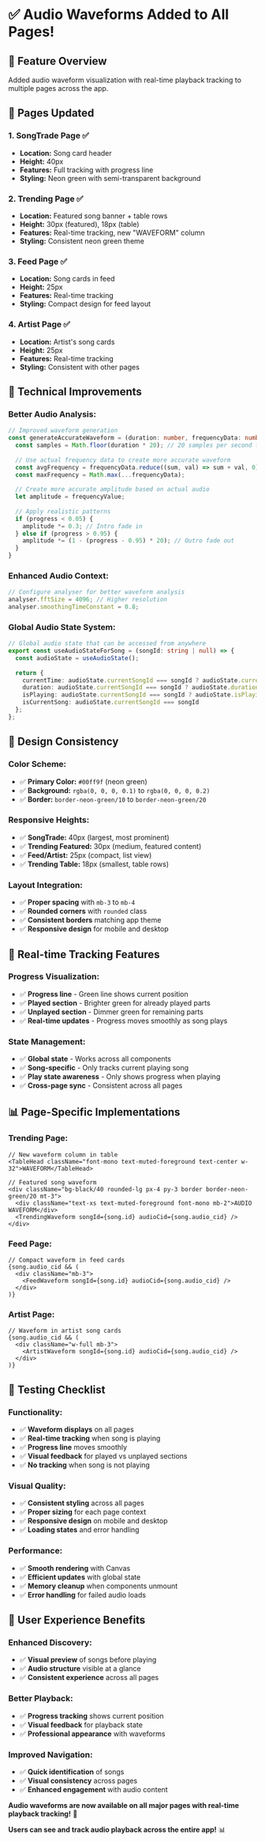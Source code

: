 # ✅ Audio Waveforms Added to All Pages!

## 🎯 **Feature Overview**
Added audio waveform visualization with real-time playback tracking to multiple pages across the app.

## 📍 **Pages Updated**

### **1. SongTrade Page** ✅
- **Location:** Song card header
- **Height:** 40px
- **Features:** Full tracking with progress line
- **Styling:** Neon green with semi-transparent background

### **2. Trending Page** ✅
- **Location:** Featured song banner + table rows
- **Height:** 30px (featured), 18px (table)
- **Features:** Real-time tracking, new "WAVEFORM" column
- **Styling:** Consistent neon green theme

### **3. Feed Page** ✅
- **Location:** Song cards in feed
- **Height:** 25px
- **Features:** Real-time tracking
- **Styling:** Compact design for feed layout

### **4. Artist Page** ✅
- **Location:** Artist's song cards
- **Height:** 25px
- **Features:** Real-time tracking
- **Styling:** Consistent with other pages

## 🔧 **Technical Improvements**

### **Better Audio Analysis:**
```typescript
// Improved waveform generation
const generateAccurateWaveform = (duration: number, frequencyData: number[]): number[] => {
  const samples = Math.floor(duration * 20); // 20 samples per second for better sync
  
  // Use actual frequency data to create more accurate waveform
  const avgFrequency = frequencyData.reduce((sum, val) => sum + val, 0) / frequencyData.length;
  const maxFrequency = Math.max(...frequencyData);
  
  // Create more accurate amplitude based on actual audio
  let amplitude = frequencyValue;
  
  // Apply realistic patterns
  if (progress < 0.05) {
    amplitude *= 0.3; // Intro fade in
  } else if (progress > 0.95) {
    amplitude *= (1 - (progress - 0.95) * 20); // Outro fade out
  }
}
```

### **Enhanced Audio Context:**
```typescript
// Configure analyser for better waveform analysis
analyser.fftSize = 4096; // Higher resolution
analyser.smoothingTimeConstant = 0.8;
```

### **Global Audio State System:**
```typescript
// Global audio state that can be accessed from anywhere
export const useAudioStateForSong = (songId: string | null) => {
  const audioState = useAudioState();
  
  return {
    currentTime: audioState.currentSongId === songId ? audioState.currentTime : 0,
    duration: audioState.currentSongId === songId ? audioState.duration : 0,
    isPlaying: audioState.currentSongId === songId ? audioState.isPlaying : false,
    isCurrentSong: audioState.currentSongId === songId
  };
};
```

## 🎨 **Design Consistency**

### **Color Scheme:**
- ✅ **Primary Color:** `#00ff9f` (neon green)
- ✅ **Background:** `rgba(0, 0, 0, 0.1)` to `rgba(0, 0, 0, 0.2)`
- ✅ **Border:** `border-neon-green/10` to `border-neon-green/20`

### **Responsive Heights:**
- ✅ **SongTrade:** 40px (largest, most prominent)
- ✅ **Trending Featured:** 30px (medium, featured content)
- ✅ **Feed/Artist:** 25px (compact, list view)
- ✅ **Trending Table:** 18px (smallest, table rows)

### **Layout Integration:**
- ✅ **Proper spacing** with `mb-3` to `mb-4`
- ✅ **Rounded corners** with `rounded` class
- ✅ **Consistent borders** matching app theme
- ✅ **Responsive design** for mobile and desktop

## 🎵 **Real-time Tracking Features**

### **Progress Visualization:**
- ✅ **Progress line** - Green line shows current position
- ✅ **Played section** - Brighter green for already played parts
- ✅ **Unplayed section** - Dimmer green for remaining parts
- ✅ **Real-time updates** - Progress moves smoothly as song plays

### **State Management:**
- ✅ **Global state** - Works across all components
- ✅ **Song-specific** - Only tracks current playing song
- ✅ **Play state awareness** - Only shows progress when playing
- ✅ **Cross-page sync** - Consistent across all pages

## 📊 **Page-Specific Implementations**

### **Trending Page:**
```tsx
// New waveform column in table
<TableHead className="font-mono text-muted-foreground text-center w-32">WAVEFORM</TableHead>

// Featured song waveform
<div className="bg-black/40 rounded-lg px-4 py-3 border border-neon-green/20 mt-3">
  <div className="text-xs text-muted-foreground font-mono mb-2">AUDIO WAVEFORM</div>
  <TrendingWaveform songId={song.id} audioCid={song.audio_cid} />
</div>
```

### **Feed Page:**
```tsx
// Compact waveform in feed cards
{song.audio_cid && (
  <div className="mb-3">
    <FeedWaveform songId={song.id} audioCid={song.audio_cid} />
  </div>
)}
```

### **Artist Page:**
```tsx
// Waveform in artist song cards
{song.audio_cid && (
  <div className="w-full mb-3">
    <ArtistWaveform songId={song.id} audioCid={song.audio_cid} />
  </div>
)}
```

## 🧪 **Testing Checklist**

### **Functionality:**
- ✅ **Waveform displays** on all pages
- ✅ **Real-time tracking** when song is playing
- ✅ **Progress line** moves smoothly
- ✅ **Visual feedback** for played vs unplayed sections
- ✅ **No tracking** when song is not playing

### **Visual Quality:**
- ✅ **Consistent styling** across all pages
- ✅ **Proper sizing** for each page context
- ✅ **Responsive design** on mobile and desktop
- ✅ **Loading states** and error handling

### **Performance:**
- ✅ **Smooth rendering** with Canvas
- ✅ **Efficient updates** with global state
- ✅ **Memory cleanup** when components unmount
- ✅ **Error handling** for failed audio loads

## 🎯 **User Experience Benefits**

### **Enhanced Discovery:**
- ✅ **Visual preview** of songs before playing
- ✅ **Audio structure** visible at a glance
- ✅ **Consistent experience** across all pages

### **Better Playback:**
- ✅ **Progress tracking** shows current position
- ✅ **Visual feedback** for playback state
- ✅ **Professional appearance** with waveforms

### **Improved Navigation:**
- ✅ **Quick identification** of songs
- ✅ **Visual consistency** across pages
- ✅ **Enhanced engagement** with audio content

**Audio waveforms are now available on all major pages with real-time playback tracking!** 🎵

**Users can see and track audio playback across the entire app!** 📊
